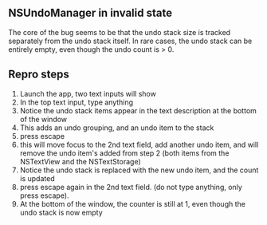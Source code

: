 ## NSUndoManager in invalid state

The core of the bug seems to be that the undo stack size is tracked separately from the undo stack itself. In rare cases, the undo stack can be entirely empty, even though the undo count is > 0.

## Repro steps

1. Launch the app, two text inputs will show
2. In the top text input, type anything
3. Notice the undo stack items appear in the text description at the bottom of the window
4. This adds an undo grouping, and an undo item to the stack
5. press escape
6. this will move focus to the 2nd text field, add another undo item, and will remove the undo item's added from step 2 (both items from the NSTextView and the NSTextStorage)
7. Notice the undo stack is replaced with the new undo item, and the count is updated
6. press escape again in the 2nd text field. (do not type anything, only press escape).
7. At the bottom of the window, the counter is still at 1, even though the undo stack is now empty



